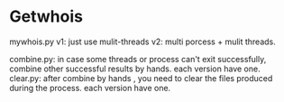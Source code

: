 # Getwhois
mywhois.py
v1: just use mulit-threads
v2: multi porcess + mulit threads. 

combine.py:
in case some threads or process can't exit successfully, combine other successful results by hands. each version have one.
clear.py:
after combine by hands , you need to clear the files produced during the process. each version have one.

